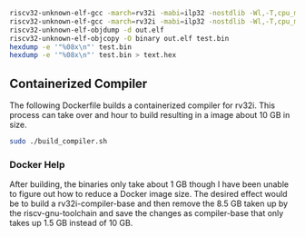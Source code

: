 

``` bash
riscv32-unknown-elf-gcc -march=rv32i -mabi=ilp32 -nostdlib -Wl,-T,cpu_memory.ld -o out.elf test.c
riscv32-unknown-elf-gcc -march=rv32i -mabi=ilp32 -nostdlib -Wl,-T,cpu_memory.ld,-Map=out.map -o out.elf test.c
riscv32-unknown-elf-objdump -d out.elf
riscv32-unknown-elf-objcopy -O binary out.elf test.bin
hexdump -e '"%08x\n"' test.bin
hexdump -e '"%08x\n"' test.bin > text.hex
```

## Containerized Compiler

The following Dockerfile builds a containerized compiler for rv32i. This process can take over and hour to build resulting 
in a image about 10 GB in size.

``` bash
sudo ./build_compiler.sh
```

### Docker Help

After building, the binaries only take about 1 GB though I have been unable to figure out how 
to reduce a Docker image size. The desired effect would be to build a rv32i-compiler-base and then remove 
the 8.5 GB taken up by the riscv-gnu-toolchain and save the changes as compiler-base that only takes 
up 1.5 GB instead of 10 GB.

